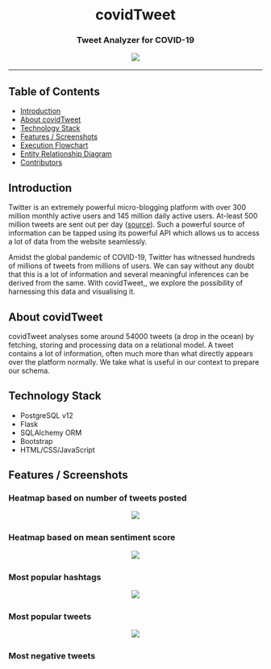 <h1 align="center">
  covidTweet
</h1>

<h3 align="center">
	Tweet Analyzer for COVID-19
</h3>

<p align="center">
	<img src="https://github.com/yashrajkakkad/covidTweet/blob/master/images/cover.png?raw=true">
</p>

---

## Table of Contents

- [Introduction](#introduction)
- [About covidTweet](#about-covidTweet)
- [Technology Stack](#technology-stack)
- [Features / Screenshots](#features--screenshots)
- [Execution Flowchart](#execution-flowchart)
- [Entity Relationship Diagram](#entity-relationship-diagram)
- [Contributors](#contributors)

## Introduction

Twitter is an extremely powerful micro-blogging platform with over 300 million monthly active users and 145 million daily active users. At-least 500 million tweets are sent out per day ([source](https://www.oberlo.in/blog/twitter-statistics)). Such a powerful source of information can be tapped using its powerful API which allows us to access a lot of data from the website seamlessly.

Amidst the global pandemic of COVID-19, Twitter has witnessed hundreds of millions of tweets from millions of users. We can say without any doubt that this is a lot of information and several meaningful inferences can be derived from the same. With covidTweet,, we explore the possibility of harnessing this data and visualising it.

## About covidTweet

covidTweet analyses some around 54000 tweets (a drop in the ocean) by fetching, storing and processing data on a relational model. A tweet contains a lot of information, often much more than what directly appears over the platform normally. We take what is useful in our context to prepare our schema. 

## Technology Stack

- PostgreSQL v12
- Flask
- SQLAlchemy ORM
- Bootstrap
- HTML/CSS/JavaScript

## Features / Screenshots

### Heatmap based on number of tweets posted
<center>
        <img src='https://github.com/yashrajkakkad/covidTweet/blob/master/images/heatmap_loc.gif />
    </center>
        

### Map indicating most active hour of day
<center>
        <img src='https://github.com/yashrajkakkad/covidTweet/blob/master/images/map_time.gif />
    </center>
        

### Heatmap based on mean sentiment score
<center>
        <img src='https://github.com/yashrajkakkad/covidTweet/blob/master/images/heatmap_sentiment.gif />
    </center>
        

### Tweet frequency by time with sentiment
<center>
        <img src='https://github.com/yashrajkakkad/covidTweet/blob/master/images/tweet_time_sentiment.gif />
    </center>
        

### Most popular hashtags
<center>
        <img src='https://github.com/yashrajkakkad/covidTweet/blob/master/images/heatmap_loc.gif />
    </center>
        

### Most popular users
<center>
        <img src='https://github.com/yashrajkakkad/covidTweet/blob/master/images/pop_users.png />
    </center>
        

### Most popular tweets
<center>
        <img src='https://github.com/yashrajkakkad/covidTweet/blob/master/images/pop_tweets.gif />
    </center>
        

### Most positive tweets
<center>
        <img src='https://github.com/yashrajkakkad/covidTweet/blob/master/images/pos_tweet.png />
    </center>
        

### Most negative tweets
<center>
        <img src='https://github.com/yashrajkakkad/covidTweet/blob/master/images/neg_tweet.png />
    </center>
        

### Wordclouds based on frequency of words

#### All tweets
![](vTweet/static/images/cloud.png)

#### Positive tweets
![](vTweet/static/images/pos_cloud.png)

#### Negative tweets
![](vTweet/static/images/neg_cloud.png)


## Execution Flowchart

The following flowchart explains our system methodology:

The steps can be described as under:

![flowchart](images/flowchart.png)

- Twitter Search API’s free edition misses out on a lot of tweets. Also, it is slow for our purposes. Therefore, we need a list of tweet ids which we can fetch using the Twitter Lookup API. Thankfully, IEEE Dataport has published [a dataset](https://ieee-dataport.org/open-access/corona-virus-covid-19-tweets-dataset) of tweets related to COVID-19, which we use. We take ~50,000 tweets from April 8th 2020’s data which is large enough to show trends and small enough to not break things down.
- We fetch the tweets and serialize them in a binary file. Tweets can be fetched by sending HTTP requests to their server with our API key and secret code. We use Tweepy to make things easier. 
- We create a relational model decomposed up to 3NF, with all the required relationships and constraints. We add the auxiliary tables required for several functionalities, eg., coordinates (fetched from external API), sentiment scores, lists of positive/negative/bad words etc. 
- We insert the data into our relational model in appropriate chronology, taking care of the integrity and referential constraints.
- We create PL/SQL blocks to generate meaningful results and inferences.
- We display the data to the front-end by calling these blocks and writing code to display them.



## Entity Relationship Diagram
<h3 align="center">
  <img src="https://github.com/yashrajkakkad/covidTweet/blob/master/images/er.png?raw=true">
</h3>

## Contributors

| [![Yashraj Kakkad](https://avatars0.githubusercontent.com/u/18521104?s=400&u=0b8ff7367cb07eba2014fb5be62cb0d89c38567a&v=4)](https://github.com/yashrajkakkad) | [![Prayag Savsani](https://avatars2.githubusercontent.com/u/44412790?s=400&u=b8e40515644dc045ad5773dd1b6ded812d84d6b9&v=4)](https://github.com/PrayagS)  |
| ---- | ---- |
| [Yashraj Kakkad](https://github.com/yashrajkakkad) | [Prayag Savsani](https://github.com/PrayagS) |


